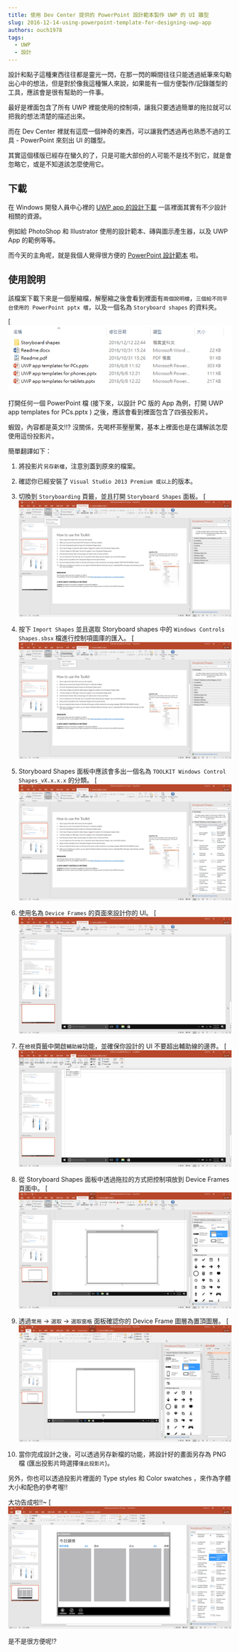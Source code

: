 ```yaml
---
title: 使用 Dev Center 提供的 PowerPoint 設計範本製作 UWP 的 UI 雛型
slug: 2016-12-14-using-powerpoint-template-for-designing-uwp-app
authors: ouch1978
tags:
  - UWP
  - 設計
---
```


設計和點子這種東西往往都是靈光一閃，在那一閃的瞬間往往只能透過紙筆來勾勒出心中的想法，但是對於像我這種懶人來說，如果能有一個方便製作/記錄雛型的工具，應該會是很有幫助的一件事。

最好是裡面包含了所有 UWP 裡能使用的控制項，讓我只要透過簡單的拖拉就可以把我的想法清楚的描述出來。

而在 Dev Center 裡就有這麼一個神奇的東西，可以讓我們透過再也熟悉不過的工具 - PowerPoint 來刻出 UI 的雛型。

其實這個樣版已經存在蠻久的了，只是可能大部份的人可能不是找不到它，就是會忽略它，或是不知道該怎麼使用它。

## 下載

在 Windows 開發人員中心裡的 [UWP app 的設計下載](https://msdn.microsoft.com/windows/uwp/design-downloads/index "UWP app 的設計下載") 一區裡面其實有不少設計相關的資源。

例如給 PhotoShop 和 Illustrator 使用的設計範本、磚與圖示產生器，以及 UWP App 的範例等等。

而今天的主角呢，就是我個人覺得很方便的 [PowerPoint 設計範本](https://go.microsoft.com/fwlink/p/?LinkId=534632 "點此直接下載") 啦。

## 使用說明

該檔案下載下來是一個壓縮檔，解壓縮之後會看到裡面有`兩個說明檔`，`三個給不同平台使用的 PowerPoint pptx 檔`，以及一個名為 `Storyboard shapes` 的資料夾。

[![壓縮檔中包含的檔案](files-in-zip.png)

打開任何一個 PowerPoint 檔 (接下來，以設計 PC 版的 App 為例，打開 UWP app templates for PCs.pptx ) 之後，應該會看到裡面包含了四張投影片。

蝦毀，內容都是英文!!? 沒關係，先喝杯茶壓壓驚，基本上裡面也是在講解該怎麼使用這份投影片。

簡單翻譯如下：

1. 將投影片`另存新檔`，注意別蓋到原來的檔案。

2. 確認你已經安裝了 `Visual Studio 2013 Premium 或以上`的版本。

3. 切換到 `Storyboarding` 頁籤，並且打開 `Storyboard Shapes` 面板。
   [![開啟 Storyboard Shapes 面版](oepn-the-storyboard-shapes-panel.png)

4. 按下 `Import Shapes` 並且選取 Storyboard shapes 中的 `Windows Controls Shapes.sbsx` 檔進行控制項圖庫的匯入。
   [![按下 Import Shapes 按鈕進行匯入](the-import-shapes-button.png)

5. Storyboard Shapes 面板中應該會多出一個名為 `TOOLKIT Windows Control Shapes_vX.x.x.x` 的分類。
   [![匯入成功後出現的分類](control-shapes-category-added.png)

6. 使用名為 `Device Frames` 的頁面來設計你的 UI。
   [![Device Frames 頁](the-device-frames-page.png)

7. 在`檢視`頁籤中開啟`輔助線`功能，並確保你設計的 UI 不要超出輔助線的邊界。
   [![開啟輔助線](turn-on-the-guides.png)

8. 從 Storyboard Shapes 面板中透過拖拉的方式把控制項放到 Device Frames 頁面中。
   [![以拖拉的方式新增控制項到頁面中](drag-control-into-the-device-frames-page.png)

9. 透過`常用` -> `選取` -> `選取窗格` 面板確認你的 Device Frame 圖層為置頂圖層。
   [![透過選取窗格確認 Device Frame 為置頂圖層](make-sure-the-device-frame-on-top-level.png)

10. 當你完成設計之後，可以透過另存新檔的功能，將設計好的畫面另存為 PNG 檔 (匯出投影片時選擇`僅此投影片`)。

另外，你也可以透過投影片裡面的 Type styles 和 Color swatches ，來作為字體大小和配色的參考喔!!

大功告成啦!!~
[![大功告成](a-simple-sample-of-ui-design.png)

是不是很方便呢!?
